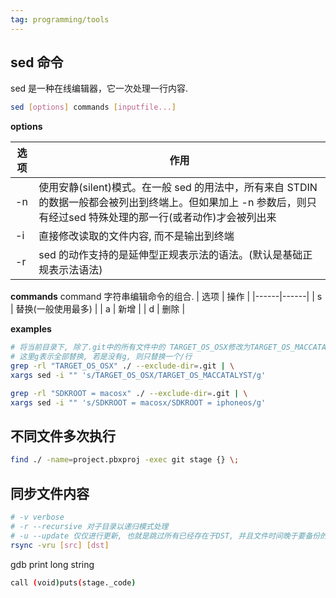 ```yaml
---
tag: programming/tools
---
```

## sed 命令
sed 是一种在线编辑器，它一次处理一行内容.

```bash
sed [options] commands [inputfile...]
```

__options__

| 选项  | 作用 |
|------|------|
| -n | 使用安静(silent)模式。在一般 sed 的用法中，所有来自 STDIN 的数据一般都会被列出到终端上。但如果加上 -n 参数后，则只有经过sed 特殊处理的那一行(或者动作)才会被列出来 |
| -i  | 直接修改读取的文件内容, 而不是输出到终端 |
| -r | sed 的动作支持的是延伸型正规表示法的语法。(默认是基础正规表示法语法) |


__commands__
command 字符串编辑命令的组合.
| 选项  | 操作 |
|------|------|
| s | 替换(一般使用最多) |
| a | 新增 |
| d | 删除 |

__examples__

```bash
# 将当前目录下, 除了.git中的所有文件中的 TARGET_OS_OSX修改为TARGET_OS_MACCATALYST
# 这里g表示全部替换, 若是没有g, 则只替换一个/行
grep -rl "TARGET_OS_OSX" ./ --exclude-dir=.git | \
xargs sed -i "" 's/TARGET_OS_OSX/TARGET_OS_MACCATALYST/g'

grep -rl "SDKROOT = macosx" ./ --exclude-dir=.git | \
xargs sed -i "" 's/SDKROOT = macosx/SDKROOT = iphoneos/g'
```

## 不同文件多次执行
```bash
find ./ -name=project.pbxproj -exec git stage {} \;
```

## 同步文件内容
```bash
# -v verbose
# -r --recursive 对子目录以递归模式处理
# -u --update 仅仅进行更新, 也就是跳过所有已经存在于DST, 并且文件时间晚于要备份的文件, 不覆盖更新的文件.
rsync -vru [src] [dst]
```

gdb print long string
```bash
call (void)puts(stage._code)
```